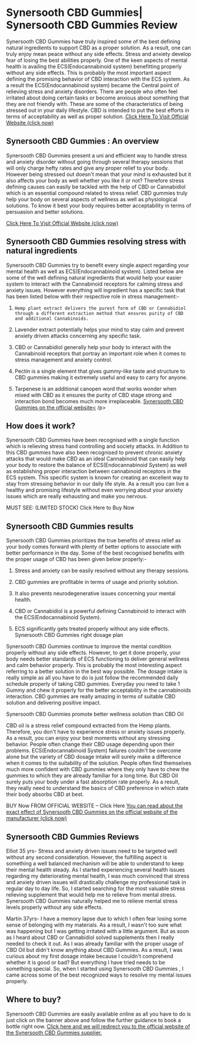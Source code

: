 <h1>Synersooth CBD Gummies| Synersooth CBD Gummies Review </h1>
<p>

<p> Synersooth CBD Gummies have truly inspired some of the best defining natural ingredients to support CBD as a proper solution. As a result, one can truly enjoy mean peace without any side effects. Stress and anxiety develop fear of losing the best abilities properly. One of the keen aspects of mental health is availing the ECS(Endocannabinoid system) benefitting properly without any side effects. This is probably the most important aspect defining the promising behavior of CBD interaction with the ECS system. As a result the ECS(Endocannabinoid system) became the Central point of relieving stress and anxiety disorders. There are people who often feel irritated about doing certain tasks or become anxious about something that they are not friendly with. These are some of the characteristics of being stressed out in your daily lifestyle. CBD is intended to put the best efforts in terms of acceptability as well as proper solution. <a href="https://www.earthwolftrack.com/BXZG33B/ST19TQL/">Click Here To Visit Official Website (click now)</a> </p>

<H2>Synersooth CBD Gummies : An overview</H2>

<p>Synersooth CBD Gummies present a uni and efficient way to handle stress and anxiety disorder without going through several therapy sessions that will only charge hefty rates and give any proper relief to your body. However being stressed out doesn't mean that your mind is exhausted but it also affects your body as well whether you like it or not? Therefore stress defining causes can easily be tackled with the help of CBD or Cannabidiol which is an essential compound related to stress relief. CBD gummies truly help your body on several aspects of wellness as well as physiological solutions. To know it best your body requires better acceptability in terms of persuasion and better solutions. 


<a href="https://www.earthwolftrack.com/BXZG33B/ST19TQL/">Click Here To Visit Official Website (click now)</a> </p>

<H2>Synersooth CBD Gummies resolving stress with natural ingredients</H2>

<p>Synersooth CBD Gummies try to benefit every single aspect regarding your mental health as well as ECS(Endocannabinoid system). Listed below are some of the well defining natural ingredients that would help your easier system to interact with the Cannabinoid receptors for calming stress and anxiety issues. However everything will ingredient has a specific task that has been listed below with their respective role in stress management:-

1.     Hemp plant extract delivers the purest form of CBD or Cannabidiol through a different extraction method that ensures purity of CBD and additional Cannabinoids. 

2.    Lavender extract potentially helps your mind to stay calm and prevent anxiety driven attacks concerning any specific task.

3.    CBD or Cannabidiol generally help your body to interact with the Cannabinoid receptors that portray an important role when it comes to stress management and anxiety control. 

4.    Pectin is a single element that gives gummy-like taste and structure to CBD gummies making it extremely useful and easy to carry for anyone.

5.    Tarpenese is an additional canopen word that works wonder when mixed with CBD as it ensures the purity of CBD stage strong and interaction bond becomes much more irreplaceable.
<a href="https://www.earthwolftrack.com/BXZG33B/ST19TQL/">Synersooth CBD Gummies on the official website<</a>
/p>

<h2>How does it work?</h2>

<p>Synersooth CBD Gummies have been recognised with a single function which is relieving stress hand controlling and society attacks. In Addition to this CBD gummies have also been recognised to prevent chronic anxiety attacks that would make CBD as an ideal Cannabinoid that can easily help your body to restore the balance of ECS(Endocannabinoid System) as well as establishing proper interaction between cannabinoid receptors in the ECS system. This specific system is known for creating an excellent way to stay from stressing behavior in our daily life style. As a result you can live a healthy and promising lifestyle without even worrying about your anxiety issues which are really exhausting and make you nervous. 

MUST SEE: (LIMITED STOCK) Click Here to Buy Now </p>

<H2>Synersooth CBD Gummies results </H2>

<p>Synersooth CBD Gummies prioritizes the true benefits of stress relief as your body comes forward with plenty of better options to associate with better performance in the day. Some of the best recognised benefits with the proper usage of CBD has been given below properly:-

1.    Stress and anxiety can be easily resolved without any therapy sessions. 

2.    CBD gummies are profitable in terms of usage and priority solution.

3.    It also prevents neurodegenerative issues concerning your mental health. 

4.    CBD or Cannabidiol is a powerful defining Cannabinoid to interact with the ECS(Endocannabinoid System). 

5.    ECS significantly gets treated properly without any side effects.
Synersooth CBD Gummies right dosage plan 

Synersooth CBD Gummies continue to improve the mental condition properly without any side effects. However, to get it done properly, your body needs better standards of ECS functioning to deliver general wellness and calm behavior properly. This is probably the most interesting aspect referring to a better solution in the best way possible. The dosage intake is really simple as all you have to do is just follow the recommended daily schedule properly of taking CBD gummies. Everyday you need to take 1 Gummy and chew it properly for the better acceptability in the cannabinoids interaction. CBD gummies are really amazing in terms of suitable CBD solution and delivering positive impact.

Synersooth CBD Gummies promote better wellness solution than CBD Oil

CBD oil is a stress relief compound extracted from the Hemp plants. Therefore, you don't have to experience stress or anxiety issues properly. As a result, you can enjoy your best moments without any stressing behavior. People often change their CBD usage depending upon their problems. ECS(Endocannabinoid System) failures couldn't be overcome alone but the variety of CBD dosage intake will surely make a difference when it comes to the suitability of the solution. People often find themselves much more confident with CBD gummies where they only have to chew the gummies to which they are already familiar for a long time. But CBD Oil surely puts your body under a fast absorption rate properly. As a result, they really need to understand the basics of CBD preference in which state their body absorbs CBD at best. 

BUY Now FROM OFFICIAL WEBSITE – Click Here
<a href="https://www.earthwolftrack.com/BXZG33B/ST19TQL/">You can read about the exact effect of Synersooth CBD Gummies on the official website of the manufacturer (click now)</a>

<H2>Synersooth CBD Gummies Reviews</H2>

<p>Elliot 35 yrs- Stress and anxiety driven issues need to be targeted well without any second consideration. However, the fulfilling aspect is something a well balanced mechanism will be able to understand to keep their mental health steady. As I started experiencing several health issues regarding my deteriorating mental health, I was much convinced that stress and anxiety driven issues will drastically challenge my professional task in regular day to day life. So, I started searching for the most valuable stress relieving supplement that would help me to relieve from mental stress. Synersooth CBD Gummies naturally helped me to relieve mental stress levels properly without any side effects.

Martin 37yrs- I have a memory lapse due to which I often fear losing some sense of belonging with my materials. As a result, I wasn't too sure what was happening but I was getting irritated with a little argument. But as soon as I heard about CBD or Cannabidiol solved supplements then I really needed to check it out. As I was already familiar with the proper usage of CBD Oil but didn't know anything about CBD Gummies. As a result, I was curious about my first dosage intake because I couldn't comprehend whether it is good or bad? But everything I have tried needs to be something special. So, when I started using Synersooth CBD Gummies , I came across some of the best recognized ways to resolve my mental issues properly.</p>

<H2>Where to buy?</H2>

<p>Synersooth CBD Gummies are easily available online as all you have to do is just click on the banner above and follow the further guidance to book a bottle right now. 
<a href="https://www.earthwolftrack.com/BXZG33B/ST19TQL/">Click here and we will redirect you to the official website of the Synersooth CBD Gummies supplier.</a>
</p>
